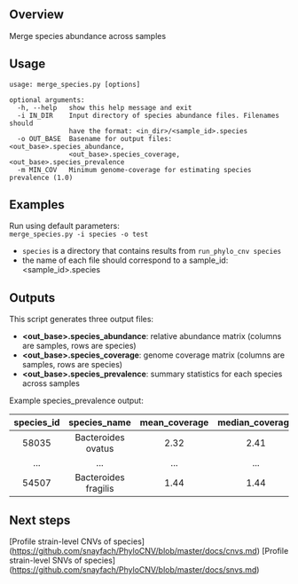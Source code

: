 ## Overview
Merge species abundance across samples

## Usage
```
usage: merge_species.py [options]

optional arguments:
  -h, --help   show this help message and exit
  -i IN_DIR    Input directory of species abundance files. Filenames should
               have the format: <in_dir>/<sample_id>.species
  -o OUT_BASE  Basename for output files: <out_base>.species_abundance,
               <out_base>.species_coverage, <out_base>.species_prevalence
  -m MIN_COV   Minimum genome-coverage for estimating species prevalence (1.0)
```

## Examples

Run using default parameters:  
`merge_species.py -i species -o test`

* `species` is a directory that contains results from `run_phylo_cnv species`
* the name of each file should correspond to a sample_id: <sample_id>.species

## Outputs
This script generates three output files:

* **<out_base>.species_abundance**: relative abundance matrix (columns are samples, rows are species)
* **<out_base>.species_coverage**: genome coverage matrix (columns are samples, rows are species)
* **<out_base>.species_prevalence**: summary statistics for each species across samples


Example species_prevalence output:

| species_id  | species_name         | mean_coverage | median_coverage  | mean_abundance | median_abundance | prevalence |
| :----------:|:-------:             | :-------:     | :--:             | :-------:      | :-------:        | :--:       |
| 58035       | Bacteroides ovatus   | 2.32          | 2.41             | 0.21           | 0.25             | 2.0        |
| ...         | ...                  | ...           | ...              | ...            | ...              | ...        |
| 54507       | Bacteroides fragilis | 1.44          | 1.44             | 0.12           | 0.12             | 1.0        |

## Next steps
[Profile strain-level CNVs of species] (https://github.com/snayfach/PhyloCNV/blob/master/docs/cnvs.md)
[Profile strain-level SNVs of species] (https://github.com/snayfach/PhyloCNV/blob/master/docs/snvs.md)


